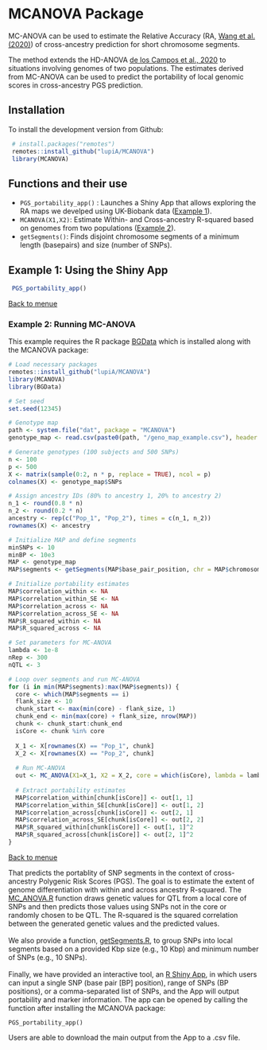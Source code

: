 # MCANOVA Package

MC-ANOVA can be used to estimate the Relative Accuracy (RA, [Wang et al.(2020)](https://www.nature.com/articles/s41467-020-17719-y)) of cross-ancestry prediction for short chromosome segments.


The method extends the HD-ANOVA [de los Campos et al., 2020](https://pubmed.ncbi.nlm.nih.gov/33315963/) to situations involving genomes of two populations. The estimates derived from MC-ANOVA can be used to predict the portability of local genomic scores in cross-ancestry PGS prediction. 

## Installation

To install the development version from Github:

```r
 # install.packages("remotes")
 remotes::install_github("lupiA/MCANOVA")
 library(MCANOVA)
```


<div id="MENUE" />

 
## Functions and their use

 - `PGS_portability_app()` : Launches a Shiny App that allows exploring the RA maps we develped using UK-Biobank data ([Example 1](#EXAMPLE_1)).
 - `MCANOVA(X1,X2)`: Estimate Within- and Cross-ancestry R-squared based on genomes from two populations ([Example 2](#EXAMPLE_2)).
 - `getSegments()`: Finds disjoint chromosome segments of a minimum length (basepairs) and size (number of SNPs).

<div id="EXAMPLE_1" />



## Example 1: Using the Shiny App


```r
 PGS_portability_app()
```

[Back to menue](#MENUE)


<div id="EXAMPLE_2" />


 
### Example 2: Running MC-ANOVA 


This example requires the R package [BGData](https://github.com/QuantGen/BGData/tree/master) which is installed along with the MCANOVA package:

```r
# Load necessary packages
remotes::install_github("lupiA/MCANOVA")
library(MCANOVA)
library(BGData)

# Set seed
set.seed(12345)

# Genotype map
path <- system.file("dat", package = "MCANOVA")
genotype_map <- read.csv(paste0(path, "/geno_map_example.csv"), header = TRUE)

# Generate genotypes (100 subjects and 500 SNPs)
n <- 100
p <- 500
X <- matrix(sample(0:2, n * p, replace = TRUE), ncol = p)
colnames(X) <- genotype_map$SNPs

# Assign ancestry IDs (80% to ancestry 1, 20% to ancestry 2)
n_1 <- round(0.8 * n)
n_2 <- round(0.2 * n)
ancestry <- rep(c("Pop_1", "Pop_2"), times = c(n_1, n_2))
rownames(X) <- ancestry

# Initialize MAP and define segments
minSNPs <- 10
minBP <- 10e3
MAP <- genotype_map
MAP$segments <- getSegments(MAP$base_pair_position, chr = MAP$chromosome, minBPSize = minBP, minSize = minSNPs, verbose = TRUE)

# Initialize portability estimates
MAP$correlation_within <- NA
MAP$correlation_within_SE <- NA
MAP$correlation_across <- NA
MAP$correlation_across_SE <- NA
MAP$R_squared_within <- NA
MAP$R_squared_across <- NA

# Set parameters for MC-ANOVA
lambda <- 1e-8
nRep <- 300
nQTL <- 3

# Loop over segments and run MC-ANOVA
for (i in min(MAP$segments):max(MAP$segments)) {
  core <- which(MAP$segments == i)
  flank_size <- 10
  chunk_start <- max(min(core) - flank_size, 1)
  chunk_end <- min(max(core) + flank_size, nrow(MAP))
  chunk <- chunk_start:chunk_end
  isCore <- chunk %in% core
  
  X_1 <- X[rownames(X) == "Pop_1", chunk]
  X_2 <- X[rownames(X) == "Pop_2", chunk]
  
  # Run MC-ANOVA
  out <- MC_ANOVA(X1=X_1, X2 = X_2, core = which(isCore), lambda = lambda, nQTL = nQTL, nRep = nRep)
  
  # Extract portability estimates
  MAP$correlation_within[chunk[isCore]] <- out[1, 1]
  MAP$correlation_within_SE[chunk[isCore]] <- out[1, 2]
  MAP$correlation_across[chunk[isCore]] <- out[2, 1]
  MAP$correlation_across_SE[chunk[isCore]] <- out[2, 2]
  MAP$R_squared_within[chunk[isCore]] <- out[1, 1]^2
  MAP$R_squared_across[chunk[isCore]] <- out[2, 1]^2
}
```

[Back to menue](#MENUE)

That predicts the portablity of SNP segments in the context of cross-ancestry Polygenic Risk Scores (PGS). The goal is to estimate the extent of genome differentiation with within and across ancestry R-squared. The [MC_ANOVA.R](https://github.com/lupiA/MCANOVA/blob/main/R/MC_ANOVA.R) function draws genetic values for QTL from a local core of SNPs and then predicts those values using SNPs not in the core or randomly chosen to be QTL. The R-squared is the squared correlation between the generated genetic values and the predicted values.
\
\
We also provide a function, [getSegments.R](https://github.com/lupiA/MCANOVA/blob/main/R/getSegments.R), to group SNPs into local segments based on a provided Kbp size (e.g., 10 Kbp) and minimum number of SNPs (e.g., 10 SNPs).
\
\
Finally, we have provided an interactive tool, an [R Shiny App](https://github.com/lupiA/MCANOVA/blob/main/R/PGS_portability_app.R), in which users can input a single SNP (base pair [BP] position), range of SNPs (BP positions), or a comma-separated list of SNPs, and the App will output portability and marker information. The app can be opened by calling the function after installing the MCANOVA package:
```
PGS_portability_app()
```
Users are able to download the main output from the App to a .csv file.


